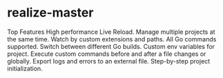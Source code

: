 # realize-master 
Top Features
High performance Live Reload.
Manage multiple projects at the same time.
Watch by custom extensions and paths.
All Go commands supported.
Switch between different Go builds.
Custom env variables for project.
Execute custom commands before and after a file changes or globally.
Export logs and errors to an external file.
Step-by-step project initialization.
